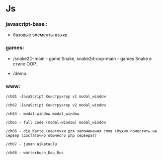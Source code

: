 # Js

### javascript-base :
- базовые элементы языка.

### games: 
- /snake2D-main - game Snake, snake2d-oop-main - games Snake в стиле OOP.

- /demo:

### www:


    /ch01 -JavaScript Конструктор v1 modal_window
    
    /ch02 -JavaScript Конструктор v2 modal_window
    
    /ch03 - modal-window modal_window
    
    /ch05 - full code (modal-window) modal_window

    /ch06 - die_Karte (карточки для запоминания слов (Нужно поместить на сервер (достаточно обычного php сервера))

    /ch07 - junan aikataulu

    /ch08 - wörterbuch_Deu_Rus
